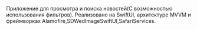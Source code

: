 Приложение для просмотра и поиска новостей(С возможностью использования фильтров).
Реализовано на SwiftUI, архитектуре MVVM и фреймворках Alamofire,SDWedImageSwiftUI,SafariServices.
